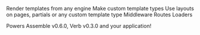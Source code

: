 Render templates from any engine
Make custom template types
Use layouts on pages, partials or any custom template type
Middleware
Routes
Loaders

Powers Assemble v0.6.0, Verb v0.3.0 and your application!